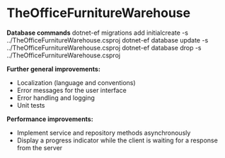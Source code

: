 # TheOfficeFurnitureWarehouse

**Database commands**
dotnet-ef migrations add initialcreate -s ../TheOfficeFurnitureWarehouse.csproj
dotnet-ef database update -s ../TheOfficeFurnitureWarehouse.csproj
dotnet-ef database drop -s ../TheOfficeFurnitureWarehouse.csproj


**Further general improvements:**
* Localization (language and conventions)
* Error messages for the user interface
* Error handling and logging
* Unit tests

**Performance improvements:**
* Implement service and repository methods asynchronously
* Display a progress indicator while the client is waiting for a response from the server